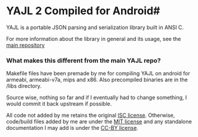 # YAJL 2 Compiled for Android#

YAJL is a portable JSON parsing and serialization library built in ANSI C.

For more information about the library in general and its usage, see the [main repository](https://github.com/lloyd/yajl)

### What makes this different from the main YAJL repo? ###

Makefile files have been premade by me for compiling YAJL on android for armeabi, armeabi-v7a, mips and x86. Also precompiled binaries are in the /libs directory.

Source wise, nothing so far and if I eventually had to change something, I would commit it back upstream if possible.

All code not added by me retains the original [ISC license](http://opensource.org/licenses/ISC). Otherwise, code/build files added by me are under the [MIT license](http://opensource.org/licenses/MIT) and any standalone documentation I may add is under the [CC-BY  license](http://creativecommons.org/licenses/by/3.0/).
